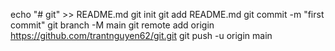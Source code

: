 echo "# git" >> README.md
git init
git add README.md
git commit -m "first commit"
git branch -M main
git remote add origin https://github.com/trantnguyen62/git.git
git push -u origin main
